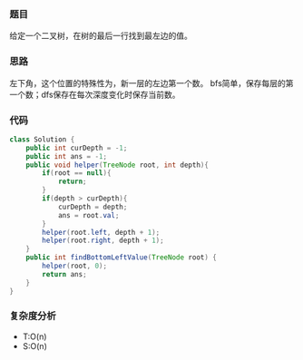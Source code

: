 ### 题目
给定一个二叉树，在树的最后一行找到最左边的值。
### 思路
左下角，这个位置的特殊性为，新一层的左边第一个数。
bfs简单，保存每层的第一个数；dfs保存在每次深度变化时保存当前数。
### 代码
```java
class Solution {
    public int curDepth = -1;
    public int ans = -1;
    public void helper(TreeNode root, int depth){
        if(root == null){
            return;
        }
        if(depth > curDepth){
            curDepth = depth;
            ans = root.val;
        }
        helper(root.left, depth + 1);
        helper(root.right, depth + 1);
    }
    public int findBottomLeftValue(TreeNode root) {
        helper(root, 0);
        return ans;
    }
}
```
### 复杂度分析
- T:O(n)
- S:O(n)
